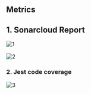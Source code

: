## Metrics

## 1. Sonarcloud Report
![1](https://user-images.githubusercontent.com/87794374/170926216-42293e7e-54fb-4d3e-bf34-dc108c967327.PNG)
\
\
![2](https://user-images.githubusercontent.com/87794374/170926270-cee56e6c-f43a-4cad-a185-fefa1e702afe.PNG)


### 2. Jest code coverage
![3](https://user-images.githubusercontent.com/87794374/170926405-0372df37-560b-4bdb-acd4-ffc5cac4c013.PNG)
